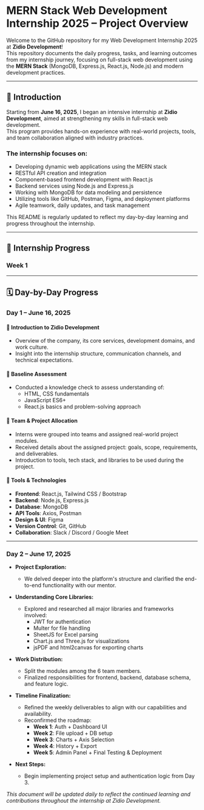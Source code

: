 # MERN Stack Web Development Internship 2025 – Project Overview

Welcome to the GitHub repository for my Web Development Internship 2025 at **Zidio Development**!  
This repository documents the daily progress, tasks, and learning outcomes from my internship journey, focusing on full-stack web development using the **MERN Stack** (MongoDB, Express.js, React.js, Node.js) and modern development practices.

---

## 📌 Introduction

Starting from **June 16, 2025**, I began an intensive internship at **Zidio Development**, aimed at strengthening my skills in full-stack web development.  
This program provides hands-on experience with real-world projects, tools, and team collaboration aligned with industry practices.

### The internship focuses on:
- Developing dynamic web applications using the MERN stack  
- RESTful API creation and integration  
- Component-based frontend development with React.js  
- Backend services using Node.js and Express.js  
- Working with MongoDB for data modeling and persistence  
- Utilizing tools like GitHub, Postman, Figma, and deployment platforms  
- Agile teamwork, daily updates, and task management

This README is regularly updated to reflect my day-by-day learning and progress throughout the internship.

---

## 📅 Internship Progress

### Week 1

---

## 🗓️ Day-by-Day Progress

### Day 1 – June 16, 2025

#### 🔹 Introduction to Zidio Development
- Overview of the company, its core services, development domains, and work culture.
- Insight into the internship structure, communication channels, and technical expectations.

#### 🔹 Baseline Assessment
- Conducted a knowledge check to assess understanding of:
  - HTML, CSS fundamentals  
  - JavaScript ES6+  
  - React.js basics and problem-solving approach

#### 🔹 Team & Project Allocation
- Interns were grouped into teams and assigned real-world project modules.
- Received details about the assigned project: goals, scope, requirements, and deliverables.
- Introduction to tools, tech stack, and libraries to be used during the project.

#### 🧰 Tools & Technologies
- **Frontend**: React.js, Tailwind CSS / Bootstrap  
- **Backend**: Node.js, Express.js  
- **Database**: MongoDB  
- **API Tools**: Axios, Postman  
- **Design & UI**: Figma  
- **Version Control**: Git, GitHub  
- **Collaboration**: Slack / Discord / Google Meet

---
### Day 2 – June 17, 2025

- **Project Exploration:**
  - We delved deeper into the platform's structure and clarified the end-to-end functionality with our mentor.

- **Understanding Core Libraries:**
  - Explored and researched all major libraries and frameworks involved:
    -  JWT for authentication
    -  Multer for file handling
    -  SheetJS for Excel parsing
    -  Chart.js and Three.js for visualizations
    -  jsPDF and html2canvas for exporting charts

- **Work Distribution:**
  - Split the modules among the 6 team members.
  - Finalized responsibilities for frontend, backend, database schema, and feature logic.

- **Timeline Finalization:**
  - Refined the weekly deliverables to align with our capabilities and availability.
  - Reconfirmed the roadmap:
    - **Week 1**: Auth + Dashboard UI
    - **Week 2**: File upload + DB setup
    - **Week 3**: Charts + Axis Selection
    - **Week 4**: History + Export
    - **Week 5**: Admin Panel + Final Testing & Deployment

- **Next Steps:**
  - Begin implementing project setup and authentication logic from Day 3.


_This document will be updated daily to reflect the continued learning and contributions throughout the internship at Zidio Development._
